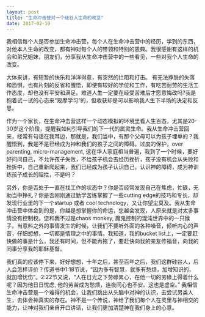 ```yaml
---
layout: post
title: "生命冲击营对一个硅谷人生命的改变"
date: 2017-02-19
---
```


<div class="container">
<p>
我相信每个人是否参加生命冲击营，每个人在生命冲击营中的经历，学到的东西，对他本人生命的改变，都有神对每个人的带领和特别的恩典。我很感谢有这样的机会和弟兄姐妹，朋友们，分享我从生命冲击营中的一些看见，一些对我个人生命的改变。
</p>
<span class="green-text flow-text">
大体来讲，有短暂的快乐和洋洋得意，有突然的拦阻和打击。 有无法挣脱的失落和恐惧，也有片刻的反省和醒悟，即使有较好的学位和工作，有吃苦耐劳的生活工作态度，却也没有平安和满足。难道人生一定要在经受苦难后才愿意悔改吗?我是抱着试一试的心态来“观摩学习”的，但收获却是可以影响我人生下半场的决定和反思。
</span>
<p>
作为一个家长，在生命冲击营这样一个动态模拟的环境里看人生百态，尤其是20-30岁这个阶段，提醒我如何引导我们的下一代的属灵生命。我从生命冲击营回来，经常有句话在我耳边，那就是，我们当中，有那个父母可以为孩子埋单的？我醒悟到，我是不是已经成为神和我们的孩子之间的障碍。过度的保护，over parenting, micro-management, 这在华人家庭相当普遍，我到了一个时候，要好好问问自己，不允许孩子失败，不给孩子机会去经历挫折，孩子没有机会从失败和挫折中，自己重新爬起来，我们已经成为孩子认识自己，认识神的障碍，成为神训练孩子成长的阻拦，不是吗？
</p>
<p>
另外，你是否处于一直在找工作的状态中？你是否经常发现自己在焦虑，忙碌，无助当中挣扎？你是否刚刚通过勤学苦练掌握了一些cutting edge的技巧和专长，却发现行业里的下一个startup 或者 cool technology，又让你望尘莫及。我从生命冲击营中体会到的是，你越是想掌握你的命运，您越会发现，人原来就是对太多事情没有控制权。您和我不过是chaos monkey, 魔鬼控制的混沌世界中的一只猴子。当意料之外的事情发生的时候，让我们不要听外面的各种噪音，倾听内心的声音，仔细想想，一切都是情理之中的事情。我知道，我的bucket list上，一定要赶快做的事是什么，我还有时间，但不能再拖了，要赶快向我的亲友传福音，向我的同事分享我的耶稣基督。
</p>
<p>
我们真的应该停下来，好好想想，十年之后，甚至百年之后，我们这群硅谷人，后人会怎样评价？传道书中1:18节说，“因为多有智慧，就多有愁烦，加增知识的，就加增忧伤”。2:22节又说，“人在日光之下劳碌累心，在他一切的劳碌上得着什么呢？因为他日日忧虑,  他的劳苦成为愁烦，连夜间心也不安。这也是虚空。” 我相信生命冲击营是一个难得的机会，让我们跳出从头脑中对神的认识，去尝试另类人生，去体会神真实的存在。神不是一个传说，神给了我们每个人在灵里与神相交的能力，让神对我们亲自开口讲话，让我们更加清楚神在我们身上的心意。
</p>
</div>
